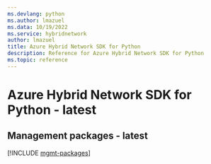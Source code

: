 ```yaml
---
ms.devlang: python
ms.author: lmazuel
ms.data: 10/19/2022
ms.service: hybridnetwork
author: lmazuel
title: Azure Hybrid Network SDK for Python
description: Reference for Azure Hybrid Network SDK for Python
ms.topic: reference
---
```

# Azure Hybrid Network SDK for Python - latest

## Management packages - latest
[!INCLUDE [mgmt-packages](hybrid-network-mgmt-index.md)]